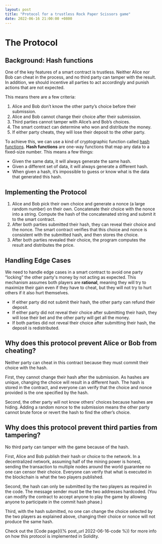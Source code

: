 ```yaml
---
layout: post
title: "Protocol for a trustless Rock Paper Scissors game"
date: 2022-06-16 21:00:00 +0800
---
```


# The Protocol

## Background: Hash functions

One of the key features of a smart contract is trustless. Neither Alice nor Bob can cheat in the process, and no third party can tamper with the result. In addition, we should incentive all parties to act accordingly and punish actions that are not expected.

This means there are a few criteria:

1. Alice and Bob don’t know the other party’s choice before their submission.
2. Alice and Bob cannot change their choice after their submission.
3. Third parties cannot tamper with Alice’s and Bob’s choices.
4. The smart contract can determine who won and distribute the money.
5. If either party cheats, they will lose their deposit to the other party.

To achieve this, we can use a kind of cryptographic function called [hash functions](https://en.wikipedia.org/wiki/Hash_function). **Hash functions** are one-way functions that map any data to a fixed-size number. This means a few things:

- Given the same data, it will always generate the same hash.
- Given a different set of data, it will always generate a different hash.
- When given a hash, it’s impossible to guess or know what is the data that generated this hash.

## Implementing the Protocol

1. Alice and Bob pick their own choice and generate a nonce (a large random number) on their own. Concatenate their choice with the nonce into a string. Compute the hash of the concatenated string and submit it to the smart contract.
2. After both parties submitted their hash, they can reveal their choice and the nonce. The smart contract verifies that this choice and nonce is consistent with the submitted hash, and then stores the choice.
3. After both parties revealed their choice, the program computes the result and distributes the price.

## Handling Edge Cases

We need to handle edge cases in a smart contract to avoid one party “locking” the other party's money by not acting as expected. This mechanism assumes both players are **rational**, meaning they will try to maximize their gain even if they have to cheat, but they will not try to hurt others if it also hurt themselves.

- If either party did not submit their hash, the other party can refund their deposit.
- If either party did not reveal their choice after submitting their hash, they will lose their bet and the other party will get all the money.
- If both parties did not reveal their choice after submitting their hash, the deposit is redistributed.

## Why does this protocol prevent Alice or Bob from cheating?

Neither party can cheat in this contract because they must commit their choice with the hash.

First, they cannot change their hash after the submission. As hashes are unique, changing the choice will result in a different hash. The hash is stored in the contract, and everyone can verify that the choice and nonce provided is the one specified by the hash.

Second, the other party will not know others’ choices because hashes are hiding. Adding a random nonce to the submission means the other party cannot brute force or revert the hash to find the other’s choice.

## Why does this protocol prevent third parties from tampering?

No third party can tamper with the game because of the hash.

First, Alice and Bob publish their hash or choice to the network. In a decentralized network, assuming half of the mining power is honest, sending the transaction to multiple nodes around the world guarantee no one can censor their choice. Everyone can verify that what is executed in the blockchain is what the two players published.

Second, the hash can only be submitted by the two players as required in the code. The message sender must be the two addresses hardcoded. (You can modify the contract to accept anyone to play the game by allowing anyone to participate in the commit hash phase.)

Third, with the hash submitted, no one can change the choice selected by the two players as explained above, changing their choice or nonce will not produce the same hash.

Check out the [Code page]({% post_url 2022-06-16-code  %}) for more info on how this protocol is implemented in Solidity.

